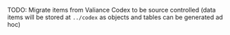 TODO: Migrate items from Valiance Codex to be source controlled
(data items will be stored at `../codex` as objects and tables can be generated ad hoc)

